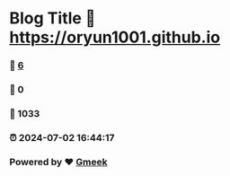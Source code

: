 # Blog Title :link: https://oryun1001.github.io 
### :page_facing_up: [6](https://oryun1001.github.io/tag.html) 
### :speech_balloon: 0 
### :hibiscus: 1033 
### :alarm_clock: 2024-07-02 16:44:17 
### Powered by :heart: [Gmeek](https://github.com/Meekdai/Gmeek)
